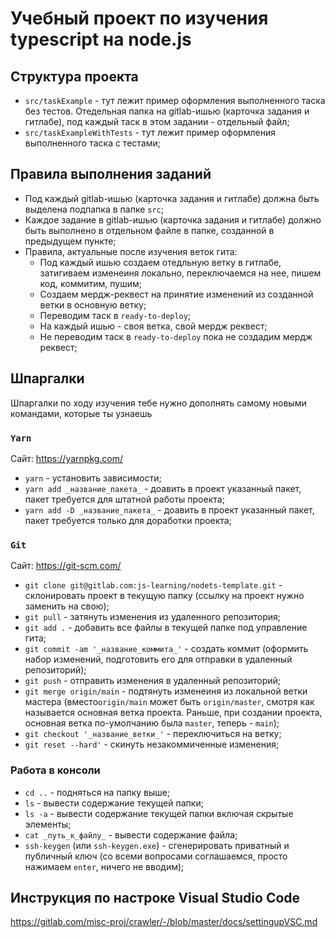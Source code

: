 # Учебный проект по изучения typescript на node.js

## Структура проекта

* `src/taskExample` - тут лежит пример оформления выполненного таска без тестов. Отедельная папка на gitlab-ишью (карточка задания и гитлабе), под каждый таск в этом задании - отдельный файл;
* `src/taskExampleWithTests` - тут лежит пример оформления выполненного таска с тестами;

## Правила выполнения заданий

* Под каждый gitlab-ишью (карточка задания и гитлабе) должна быть выделена подпапка в папке `src`;
* Каждое задание в gitlab-ишью (карточка задания и гитлабе) должно быть выполнено в отдельном файле в папке, созданной в предыдущем пункте;
* Правила, актуальные после изучения веток гита:
  * Под каждый ишью создаем отедльную ветку в гитлабе, затигиваем изменеиня локально, переключаемся на нее, пишем код, коммитим, пушим;
  * Создаем мердж-реквест на принятие изменений из созданной ветки в основную ветку;
  * Переводим таск в `ready-to-deploy`;
  * На каждый ишью - своя ветка, свой мердж реквест;
  * Не переводим таск в `ready-to-deploy` пока не создадим мердж реквест;

## Шпаргалки

Шпаргалки по ходу изучения тебе нужно дополнять самому новыми командами, которые ты узнаешь

### `Yarn`

Сайт: https://yarnpkg.com/

* `yarn` - установить зависимости;
* `yarn add _название_пакета_` - доавить в проект указанный пакет, пакет требуется для штатной работы проекта;
* `yarn add -D _название_пакета_` - доавить в проект указанный пакет, пакет требуется только для доработки проекта;

### `Git`

Сайт: https://git-scm.com/

* `git clone git@gitlab.com:js-learning/nodets-template.git` - склонировать проект в текущую папку (ссылку на проект нужно заменить на свою);
* `git pull` - затянуть изменения из удаленного репозитория;
* `git add .` - добавить все файлы в текущей папке под управление гита;
* `git commit -am '_название_коммита_'` - создать коммит (оформить набор изменений, подготовить его для отправки в удаленный репозиторий);
* `git push` - отправить изменения в удаленный репозиторий;
* `git merge origin/main` - подтянуть изменеиня из локальной ветки мастера (вместо`origin/main` может быть `origin/master`, смотря как называется основная ветка проекта. Раньше, при создании проекта, основная ветка по-умолчанию была `master`, теперь - `main`);
* `git checkout '_название_ветки_'` - переключиться на ветку;
* `git reset --hard'` - скинуть незакоммиченные изменения;

### Работа в консоли

* `cd ..` - подняться на папку выше;
* `ls` - вывести содержание текущей папки;
* `ls -a` - вывести содержание текущей папки включая скрытые элементы;
* `cat _путь_к_файлу_` - вывести содержание файла;
* `ssh-keygen` (или `ssh-keygen.exe`) - сгенерировать приватный и публичный ключ (со всеми вопросами соглашаемся, просто нажимаем `enter`, ничего не вводим);


## Инструкция по настроке Visual Studio Code

https://gitlab.com/misc-proj/crawler/-/blob/master/docs/settingupVSC.md
